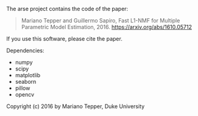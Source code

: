 The arse project contains the code of the paper:

> Mariano Tepper and Guillermo Sapiro,
> Fast L1-NMF for Multiple Parametric Model Estimation, 2016.
> https://arxiv.org/abs/1610.05712

If you use this software, please cite the paper.

Dependencies:
* numpy
* scipy
* matplotlib
* seaborn
* pillow
* opencv

Copyright (c) 2016 by Mariano Tepper, Duke University
